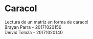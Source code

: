 # Caracol
 Lectura de un matriz en forma de caracol <Br>
Brayan Parra - 20171020156 <Br>
Deivid Toloza - 20171020140 <Br>
